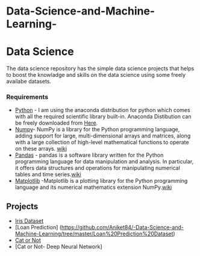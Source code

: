 # Data-Science-and-Machine-Learning-

# Data Science

The data science repository has the simple data science projects that helps to boost the knowladge and skills on the data science using some freely availabe datasets.

### Requirements 

* [Python](https://www.python.org/) - I am using the anaconda distribution for python which comes with all the required scientific library built-in. Anaconda Distibution can be freely downloaded from [Here](https://www.anaconda.com/download/).
* [Numpy](www.numpy.org)- NumPy is a library for the Python programming language, adding support for large, multi-dimensional arrays and matrices, along with a large collection of high-level mathematical functions to operate on these arrays. [wiki](https://en.wikipedia.org/wiki/NumPy)
* [Pandas](https://pandas.pydata.org/) - pandas is a software library written for the Python programming language for data manipulation and analysis. In particular, it offers data structures and operations for manipulating numerical tables and time series.[wiki](https://en.wikipedia.org/wiki/Pandas_(software))
* [Matplotlib](https://matplotlib.org/) -Matplotlib is a plotting library for the Python programming language and its numerical mathematics extension NumPy.[wiki](https://en.wikipedia.org/wiki/Matplotlib)


## Projects

  - [Iris Dataset](https://github.com/Aniket84/-Data-Science-and-Machine-Learning/blob/master/iris/Iris%20Data%20Analysis.ipynb)
  - [Loan Prediction] (https://github.com/Aniket84/-Data-Science-and-Machine-Learning/tree/master/Loan%20Prediction%20Dataset)
  - [Cat or Not](https://github.com/Aniket84/-Data-Science-and-Machine-Learning/tree/master/cat%20or%20not)
  - [Cat or Not- Deep Neural Network]